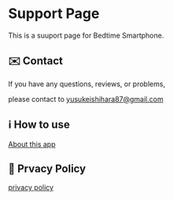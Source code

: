 # Support Page

This is a suuport page for Bedtime Smartphone.

## ✉️ Contact

If you have any questions, reviews, or problems,

please contact to <yusukeishihara87@gmail.com>


## ℹ️ How to use

[About this app](https://yishihara11201.vercel.app/posts/EyeDamage)


## 🔐 Prvacy Policy

[privacy policy](https://yishihara11201.github.io/Eye_Damage/PrivacyPolicy)

